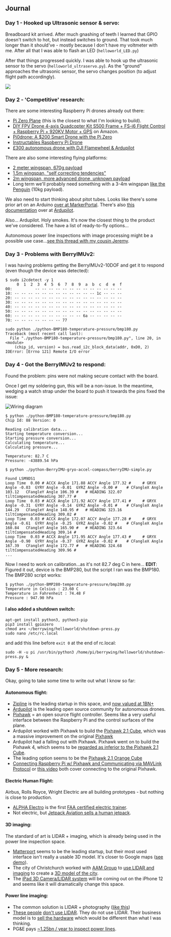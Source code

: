 
## Journal
### Day 1 - Hooked up Ultrasonic sensor & servo:
Breadboard kit arrived.  After much gnashing of teeth I learned that GPIO doesn't switch to hot, but instead switches to ground.  That took much longer than it should've - mostly because I don't have my voltmeter with me.  After all that I was able to flash an LED (```helloworld_LED.py```)

After that things progressed quickly.  I was able to hook up the ultrasonic sensor to the servo (```helloworld_ultraservo.py```).  As the "ground" approaches the ultrasonic sensor, the servo changes position (to adjust flight path accordingly).

[![](http://img.youtube.com/vi/hOCjklzRYUM/0.jpg)](http://www.youtube.com/watch?v=hOCjklzRYUM "First day - journal entry")


### Day 2 - 'Competitive' research:
There are some interesting Raspberry Pi drones already out there:
* [Pi Zero Plane](https://www.instructables.com/id/Pi-Zero-Plane-a-150-Smart-Fixed-Wing-Drone-With-th/) (this is the closest to what I'm looking to build).
* [DIY FPV Drone 4-axis Quadcopter Kit S500 Frame + FS-i6 Flight Control + Raspberry Pi + 920KV Motor + GPS](https://www.amazon.com/4-axis-Quadcopter-Flight-Control-Raspberry/dp/B07R7DLQGK) on Amazon.
* [Pi0drone: A $200 Smart Drone with the Pi Zero](https://www.hackster.io/12590/pi0drone-a-200-smart-drone-with-the-pi-zero-4fec08)
* [Instructables Raspberry Pi Drone](https://www.instructables.com/id/The-Drone-Pi/)
* [£300 autonomous drone with DJI Flamewheel & Ardupilot](https://medium.com/the-reading-room/how-to-build-an-autonomous-drone-for-less-than-300-80ebeb2b1db8)

There are also some interesting flying platforms:
* [2 meter wingspan, 670g payload](https://www.banggood.com/Believer-1960mm-Wingspan-EPO-Twin-Motor-Aerial-Survey-Aircraft-FPV-Platform-Mapping-RC-Airplane-KIT-p-1178800.html)
* [1.5m wingspan, "self correcting tendencies"](https://www.readymaderc.com/products/details/strix-stratosurfer-pnp)
* [2m wingspan, more advanced drone, unknown payload](https://www.readymaderc.com/products/details/rmrc-anaconda-kit)
* Long term we'll probably need something with a 3-4m wingspan [like the Penguin](https://www.uavfactory.com/product/46) (10kg payload).

We also need to start thinking about pitot tubes.  Looks like there's some prior art on an Arduino [over at MarkerPortal](https://makersportal.com/blog/2019/02/06/arduino-pitot-tube-wind-speed-theory-and-experiment).  There's also [this documentation](https://ardupilot.org/plane/docs/airspeed.html) over at [Ardupilot](https://ardupilot.org/plane/index.html).

Also... Ardupilot.  Holy smokes.  It's now the closest thing to the product we've considered.  The have a list of ready-to-fly options...

Autonomous power line inspections with image processing might be a possible use case...[see this thread with my cousin Jeremy](https://github.com/srosro/BerryWing/blob/master/assets/autonomous-power-line-monitoring-use-case.png?raw=true).


### Day 3 - Problems with BerryIMUv2:
I was having problems getting the BerryIMUv2-10DOF and get it to respond (even though the device was detected):

```
$ sudo i2cdetect -y 1
     0  1  2  3  4  5  6  7  8  9  a  b  c  d  e  f
00:          -- -- -- -- -- -- -- -- -- -- -- -- --
10: -- -- -- -- -- -- -- -- -- -- -- -- 1c -- -- --
20: -- -- -- -- -- -- -- -- -- -- -- -- -- -- -- --
30: -- -- -- -- -- -- -- -- -- -- -- -- -- -- -- --
40: -- -- -- -- -- -- -- -- -- -- -- -- -- -- -- --
50: -- -- -- -- -- -- -- -- -- -- -- -- -- -- -- --
60: -- -- -- -- -- -- -- -- -- -- 6a -- -- -- -- --
70: -- -- -- -- -- -- -- 77
```

```
sudo python ./python-BMP180-temperature-pressure/bmp180.py
Traceback (most recent call last):
  File "./python-BMP180-temperature-pressure/bmp180.py", line 20, in <module>
    (chip_id, version) = bus.read_i2c_block_data(addr, 0xD0, 2)
IOError: [Errno 121] Remote I/O error
```

### Day 4 - Got the BerryIMUv2 to respond:

Found the problem: pins were not making secure contact with the board.  

Once I get my soldering gun, this will be a non-issue.  In the meantime, wedging a watch strap under the board to push it towards the pins fixed the issue:

![Wiring diagram](https://raw.githubusercontent.com/srosro/BerryWing/master/assets/watch-wedge.png)

```
$ python ./python-BMP180-temperature-pressure/bmp180.py
Chip Id: 88 Version: 0

Reading calibration data...
Starting temperature conversion...
Starting pressure conversion...
Calculating temperature...
Calculating pressure...

Temperature: 82.7 C
Pressure: -43889.54 hPa

$ python ./python-BerryIMU-gryo-accel-compass/berryIMU-simple.py

Found LSM9DS1
Loop Time  0.00 # ACCX Angle 171.88 ACCY Angle 177.32 #  	# GRYX Angle -0.03  GYRY Angle -0.01  GYRZ Angle -0.00 # 	# CFangleX Angle 103.12   CFangleY Angle 106.39 #	# HEADING 322.07  tiltCompensatedHeading 307.77 #
Loop Time  0.03 # ACCX Angle 171.92 ACCY Angle 177.41 #  	# GRYX Angle -0.31  GYRY Angle -0.14  GYRZ Angle -0.01 # 	# CFangleX Angle 144.29   CFangleY Angle 148.95 #	# HEADING 323.16  tiltCompensatedHeading 309.02 #
Loop Time  0.03 # ACCX Angle 172.07 ACCY Angle 177.28 #  	# GRYX Angle -0.61  GYRY Angle -0.25  GYRZ Angle -0.02 # 	# CFangleX Angle 160.84   CFangleY Angle 165.90 #	# HEADING 323.64  tiltCompensatedHeading 309.14 #
Loop Time  0.03 # ACCX Angle 171.95 ACCY Angle 177.43 #  	# GRYX Angle -0.90  GYRY Angle -0.37  GYRZ Angle -0.02 # 	# CFangleX Angle 167.39   CFangleY Angle 172.77 #	# HEADING 324.68  tiltCompensatedHeading 309.96 #
...
```

Now I need to work on calibration...as it's not 82.7 deg C in here...  <b>EDIT</b>: Figured it out, device is the BMP280, but the script I ran was the BMP180.  The BMP280 script works:

```
$ python ./python-BMP280-temperature-pressure/bmp280.py
Temperature in Celsius : 23.60 C
Temperature in Fahrenheit : 74.48 F
Pressure : 947.90 hPa
```

#### I also added a shutdown switch:

```
apt-get install python3, python3-pip
pip3 install gpiozero
chmod a+x ~/berrywing/helloworld/shutdown-press.py
sudo nano /etc/rc.local
```

and add this line before ```exit 0``` at the end of rc.local:

```
sudo -H -u pi /usr/bin/python3 /home/pi/berrywing/helloworld/shutdown-press.py &
```

### Day 5 - More research:

Okay, going to take some time to write out what I know so far:

#### Autonomous flight:
* [Zipline](https://flyzipline.com/) is the leading startup in this space, and [now valued at 1BN+](https://www.cnbc.com/2019/05/17/zipline-medical-delivery-drone-start-up-now-valued-at-1point2-billion.html)
* [Ardupilot](https://ardupilot.org/) is the leading open source community for autonomous drones.
* [Pixhawk](https://pixhawk.org/) = an open source flight controller. Seems like a very useful interface between the Raspberry Pi and the control surfaces of the plane.
* Ardupilot worked with Pixhawk to build the [Pixhawk 2.1 Cube](https://www.amazon.com/Standard-Carrier-Board-Pixhawk-2-1/dp/B071L846SN/), which was a massive improvement on the original [Pixhawk](https://www.amazon.com/Readytosky-Pixhawk-Controller-Autopilot-Splitter/dp/B07CHQ7SZ4?ref_=fsclp_pl_dp_1)
* Ardupilot had a falling out with Pixhawk.  Pixhawk went on to build the Pixhawk 4, which seems to be [regarded as inferior to the Pixhawk 2.1 Cube](https://www.youtube.com/watch?v=C6WxNIzl8HU).
* The leading option seems to be the [Pixhawk 2.1 Orange Cube](https://www.amazon.com/Orange-Standard-ADS-B-Carrier-Board/dp/B0842XYLGR/ref=pd_sbs_21_1/140-1966626-6294832)
* [Connecting Raspberry Pi w/ Pixhawk and Communicating via MAVLink Protocol](https://www.youtube.com/watch?v=DGAB34fJQFc) or [this video](https://www.youtube.com/watch?v=cZVNndOaYCE) both cover connecting to the original Pixhawk.


#### Electric Human Flight:
Airbus, Rolls Royce, Wright Electric are all building prototypes - but nothing is close to production.

*  [ALPHA Electro](https://www.pipistrel-usa.com/alpha-electro/) is the first [FAA certified electric trainer](https://electrek.co/2018/04/27/all-electric-trainer-plane-airworthiness-certification-faa-us/).
* Not electric, but [Jetpack Aviation sells a human jetpack](https://jetpackaviation.com/jetpacks/).

#### 3D imaging:

The standard of art is LIDAR + imaging, which is already being used in the power line inspection space.

* [Matterport](https://matterport.com/) seems to be the leading startup, but their most used interface isn't really a usable 3D model.  It's closer to Google maps ([see demo](https://matterport.com/industries/gallery/piedmont-heights-clubroom)).
* The city of Christchurch worked with [AAM Group](http://www.aamgroup.com/index-nz.htm) to [use LIDAR and imaging](https://smartchristchurch.org.nz/project/christchurch-cbd-models-and-visualisations/) to create a [3D model of the city](http://cccbeforeafter.digitalnewzealand.info).
* The [iPad 3D Camera/LIDAR system](https://www.theverge.com/2020/4/16/21223626/ipad-pro-halide-camera-lidar-sensor-augmented-reality-scanning) will be coming out on the iPhone 12 and seems like it will dramatically change this space.

#### Power line imaging:
* The common solution is LIDAR + photography ([like this](https://greenvalleyintl.com/applications/power-line-inspection-using-airborne-lidar/))
* [These people](https://www.flytechuav.com) [don't use LIDAR](https://www.suasnews.com/2019/08/how-photogrammetry-will-replace-lidar-in-transmission-line-inspections/).  They do not use LIDAR.  Their business model is to [sell the hardware](https://www.flytechuav.com/uav-birdie.html) which would be different than what I was thinking.
* PG&E pays [~1.25bn / year to inspect power lines](https://www.courthousenews.com/utility-watchdog-oks-pge-wildfire-preventioin-plan/).
